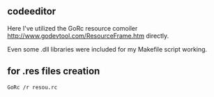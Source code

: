 ## codeeditor

Here I've utilized the GoRc resource comoiler http://www.godevtool.com/ResourceFrame.htm directly.

Even some .dll libraries were included for my Makefile script working.

## for .res files creation
```
GoRc /r resou.rc
```
